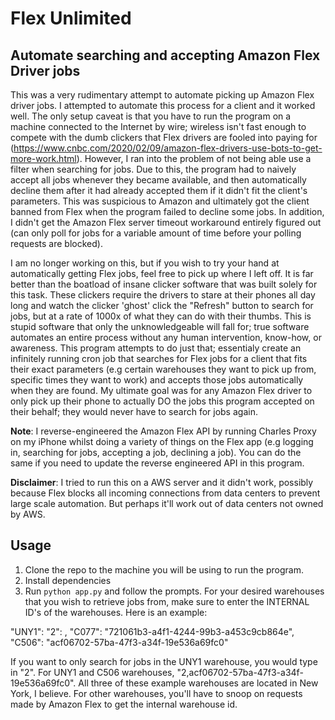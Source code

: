 # Flex Unlimited #
## Automate searching and accepting Amazon Flex Driver jobs ##

This was a very rudimentary attempt to automate picking up Amazon Flex driver jobs. I attempted to automate this process for a client and it worked well. The only setup caveat is that you have to run the program on a machine connected to the Internet by wire; wireless isn't fast enough to compete with the dumb clickers that Flex drivers are fooled into paying for (https://www.cnbc.com/2020/02/09/amazon-flex-drivers-use-bots-to-get-more-work.html). However, I ran into the problem of not being able use a filter when searching for jobs. Due to this, the program had to naively accept all jobs whenever they became available, and then automatically decline them after it had already accepted them if it didn't fit the client's parameters. This was suspicious to Amazon and ultimately got the client banned from Flex when the program failed to decline some jobs. In addition, I didn't get the Amazon Flex server timeout workaround entirely figured out (can only poll for jobs for a variable amount of time before your polling requests are blocked).

I am no longer working on this, but if you wish to try your hand at automatically getting Flex jobs, feel free to pick up where I left off. It is far better than the boatload of insane clicker software that was built solely for this task.
These clickers require the drivers to stare at their phones all day long and watch the clicker 'ghost' click the "Refresh" button to search for jobs, but at a rate of 1000x of what they can do with their thumbs. This is stupid software that only the unknowledgeable will fall for; true software automates an entire process without any human intervention, know-how, or awareness. This program attempts to do just that; essentialy create an infinitely running cron job that searches for Flex jobs for a client that fits their exact parameters (e.g certain warehouses they want to pick up from, specific times they want to work) and accepts those jobs automatically when they are found. My ultimate goal was for any Amazon Flex driver to only pick up their phone to actually DO the jobs this program accepted on their behalf; they would never have to search for jobs again. 

**Note**: I reverse-engineered the Amazon Flex API by running Charles Proxy on my iPhone whilst doing a variety of things on the Flex app (e.g logging in, searching for jobs, accepting a job, declining a job). You can do the same if you need to update the reverse engineered API in this program.

**Disclaimer**: I tried to run this on a AWS server and it didn't work, possibly because Flex blocks all incoming connections from data centers to prevent large scale automation. But perhaps it'll work out of data centers not owned by AWS. 

## Usage ##

1. Clone the repo to the machine you will be using to run the program.
2. Install dependencies
3. Run `python app.py` and follow the prompts. For your desired warehouses that you wish to retrieve jobs from, make sure to enter the INTERNAL ID's of the warehouses. Here is an example:

"UNY1": "2": ,
"C077": "721061b3-a4f1-4244-99b3-a453c9cb864e",
"C506": "acf06702-57ba-47f3-a34f-19e536a69fc0"

If you want to only search for jobs in the UNY1 warehouse, you would type in "2". For UNY1 and C506 warehouses, "2,acf06702-57ba-47f3-a34f-19e536a69fc0". All three of these example warehouses are located in New York, I believe. For other warehouses, you'll have to snoop on requests made by Amazon Flex to get the internal warehouse id.
